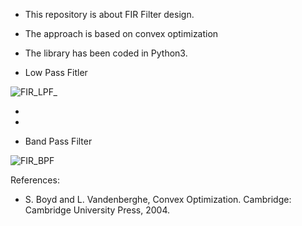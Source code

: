 - This repository is about FIR Filter design. 
- The approach is based on convex optimization
- The library has been coded in Python3.

  

- Low Pass Fitler

![FIR_LPF_](https://github.com/Shahrokh-Hamidi/Filter_Design_Convex_Optimization/assets/156338354/98aac060-213f-4a1e-9bed-39dc88e628e5)



- 

- 
- Band Pass Filter


![FIR_BPF](https://github.com/Shahrokh-Hamidi/Filter_Design_Convex_Optimization/assets/156338354/eefa76c3-9f4c-4b1e-b0d2-af2b6f40fb35)




References:

- S. Boyd and L. Vandenberghe, Convex Optimization. Cambridge: Cambridge University Press, 2004.
